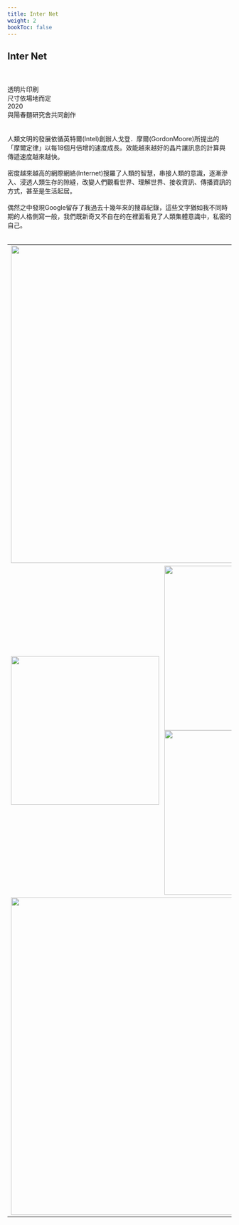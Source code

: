 ```yaml
---
title: Inter Net
weight: 2
bookToc: false
---
```

## **Inter Net**
&NewLine;  
&NewLine;  
透明片印刷  
尺寸依場地而定  
2020  
與陽春麵研究舍共同創作  
&NewLine;  
&NewLine;  
人類文明的發展依循英特爾(Intel)創辦人戈登．摩爾(GordonMoore)所提出的「摩爾定律」以每18個月倍增的速度成長。效能越來越好的晶片讓訊息的計算與傳遞速度越來越快。  
&NewLine;  
密度越來越高的網際網絡(Internet)搜羅了人類的智慧，串接人類的意識，逐漸滲入、浸透人類生存的隙縫，改變人們觀看世界、理解世界、接收資訊、傳播資訊的方式，甚至是生活起居。  
&NewLine;  
偶然之中發現Google留存了我過去十幾年來的搜尋紀錄，這些文字猶如我不同時期的人格側寫一般，我們既新奇又不自在的在裡面看見了人類集體意識中，私密的自己。  
&NewLine;  
&NewLine;  
<style>
img:hover{
	opacity: 0.5;
	-webkit-transition-duration: 0.2s;
    transition-duration: 0.2s;
}
</style>
<table  class="datatable" border='0' align="center">
  <tr>
	<td colspan=2>
		<a href="/img/inter-net/big/inter-net-1.jpg"><img src="/img/inter-net/small/inter-net-1.jpg" width="712px"/></a>
	</td>
  </tr>
  <tr>
	<td style="width:339px">
		<a href="/img/inter-net/big/inter-net-2.jpg"><img src="/img/inter-net/small/inter-net-2.jpg" width="333px"/></a><br \>
	</td>
	<td style="padding-left:4px; width:373px">
		<a href="/img/inter-net/big/inter-net-3.jpg"><img src="/img/inter-net/small/inter-net-3.jpg" width="369px"/></a><br \>
		<a href="/img/inter-net/big/inter-net-4.jpg"><img src="/img/inter-net/small/inter-net-4.jpg" width="369px"/></a><br \>
	</td>
  </tr>
  <tr>
	<td colspan=2>
		<a href="/img/inter-net/big/inter-net-5.jpg"><img src="/img/inter-net/small/inter-net-5.jpg" width="712px"/></a>
	</td>
  </tr>
</table>